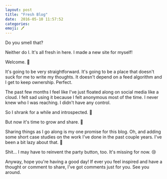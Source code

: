 ```yaml
---
layout: post
title: "Fresh Blog"
date:  2016-05-10 11:57:52
categories:
emoji: 🖊
---
```


Do you smell that?

Neither do I. It's all fresh in here. I made a new site for myself!

Welcome. 👋

It's going to be very straightforward. It's going to be a place that
doesn't suck for me to write my thoughts. It doesn't depend on a feed
algorithm and I get to keep ownership. Perfect.

The past few months I feel like I've just floated along on social media
like a cloud. I felt sad using it because I felt anonymous most of the time. I
never knew who I was reaching. I didn't have any control.

So I shrank for a while and introspected. 🍂

But now it's time to grow and share. 🌳

Sharing things as I go along is my one promise for this blog. Oh, and adding some
short case studies on the work I've done in the past couple years. I've been a
bit lazy about that. 🙈

Shit... I may have to reinvent the party button, too. It's missing for now. 😢

Anyway, hope you're having a good day! If ever you feel inspired and have a thought
or comment to share, I've got comments just for you. See you around.
